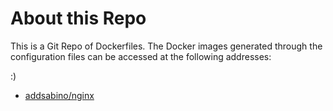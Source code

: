 # About this Repo

This is a Git Repo of Dockerfiles. The Docker images generated through the configuration files can be accessed at the following addresses:

:)

* [addsabino/nginx](https://hub.docker.com/r/addsabino/nginx/)
